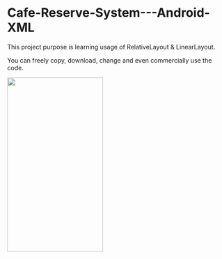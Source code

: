 # Cafe-Reserve-System---Android-XML
This project purpose is learning usage of RelativeLayout & LinearLayout.

You can freely copy, download, change and even commercially use the code.

<img src="https://user-images.githubusercontent.com/23323000/76361361-ee3fe900-632f-11ea-93a8-a4ea37484cd1.png" width="220" height="400" />

